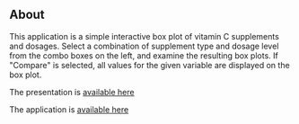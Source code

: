 ## About
This application is a simple interactive box plot of vitamin C supplements and dosages.  Select a combination of supplement type and dosage level from the combo boxes on the left, and examine the resulting box plots.  If "Compare" is selected, all values for the given variable are displayed on the box plot.

The presentation is <a href="https://http://rpubs.com/mnarrell/VitaminApplication" target="_blank">available here</a>

The application is <a href="https://mnarrell.shinyapps.io/ddp_course_project" target="_blank">available here</a>
